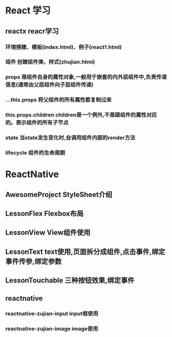 # React 学习

## reactx reacr学习
### 环境搭建、模板(index.html)、例子(react1.html) 
### 组件 创建组件类、样式(zhujian.html) 
### props 是组件自身的属性对象,一般用于嵌套的内外层组件中,负责传递信息(通常由父层组件向子层组件传递)
### ...this.props 将父组件的所有属性都复制过来
### this.props.children children是一个例外,不是跟组件的属性对应的。表示组件的所有子节点
### state  当state发生变化时,会调用组件内部的render方法
### lifecycle 组件的生命周期

# ReactNative
## AwesomeProject StyleSheet介绍
## LessonFlex Flexbox布局
## LessonView View组件使用
## LessonText text使用,页面拆分成组件,点击事件,绑定事件传参,绑定参数
## LessonTouchable 三种按钮效果,绑定事件

## reactnative
### reactnative-zujian-input input框使用
### reactnative-zujian-image image使用
 